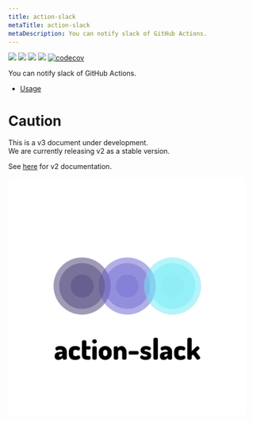```yaml
---
title: action-slack
metaTitle: action-slack
metaDescription: You can notify slack of GitHub Actions.
---
```


![](https://github.com/8398a7/action-slack/workflows/build-test/badge.svg)
![](https://github.com/8398a7/action-slack/workflows/Slack%20Mainline/badge.svg)
![](https://img.shields.io/github/license/8398a7/action-slack?color=brightgreen)
![](https://img.shields.io/github/v/release/8398a7/action-slack?color=brightgreen)
[![codecov](https://codecov.io/gh/8398a7/action-slack/branch/master/graph/badge.svg)](https://codecov.io/gh/8398a7/action-slack)

You can notify slack of GitHub Actions.

- [Usage](/usage)

# Caution

This is a v3 document under development.  
We are currently releasing v2 as a stable version.

See [here](https://github.com/marketplace/actions/action-slack) for v2 documentation.

<img width="480" alt="logo" src="./logo.png" />
